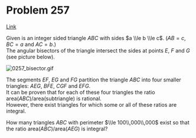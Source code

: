 # Problem 257

[Link](https://projecteuler.net/problem=257)

Given is an integer sided triangle $ABC$ with sides $a \\le b \\le c$. ($AB = c$, $BC = a$ and $AC = b$.)  
The angular bisectors of the triangle intersect the sides at points $E$, $F$ and $G$ (see picture below). 

![0257_bisector.gif](resources/images/0257_bisector.gif?1678992056)  

The segments $EF$, $EG$ and $FG$ partition the triangle $ABC$ into four smaller triangles: $AEG$, $BFE$, $CGF$ and $EFG$.  
It can be proven that for each of these four triangles the ratio area($ABC$)/area(subtriangle) is rational.  
However, there exist triangles for which some or all of these ratios are integral. 

How many triangles $ABC$ with perimeter $\\le 100\\,000\\,000$ exist so that the ratio area($ABC$)/area($AEG$) is integral?
